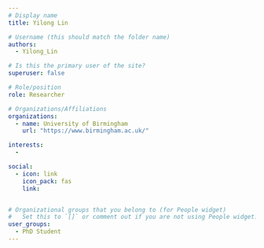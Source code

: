 ```yaml
---
# Display name
title: Yilong Lin

# Username (this should match the folder name)
authors:
  - Yilong_Lin

# Is this the primary user of the site?
superuser: false

# Role/position
role: Researcher

# Organizations/Affiliations
organizations:
  - name: University of Birmingham
    url: "https://www.birmingham.ac.uk/"

interests:
  -

social:
  - icon: link
    icon_pack: fas
    link:


# Organizational groups that you belong to (for People widget)
#   Set this to `[]` or comment out if you are not using People widget.
user_groups:
  - PhD Student
---
```

